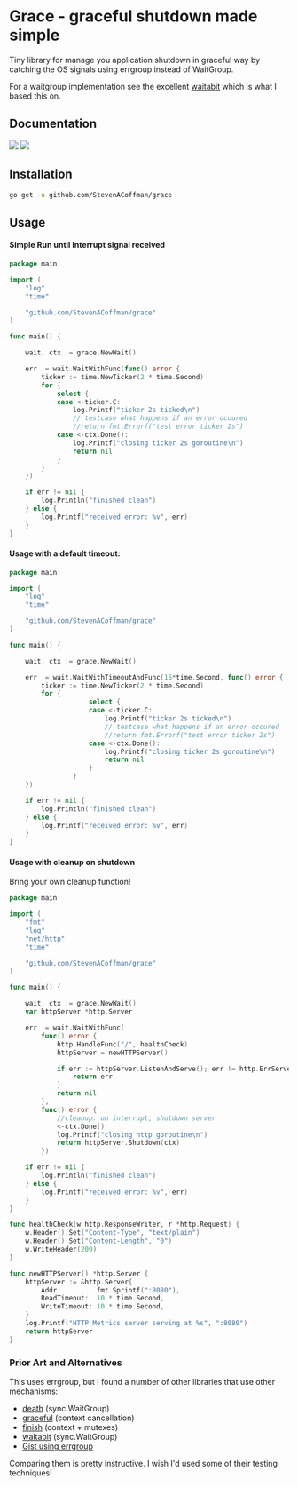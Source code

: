 # Grace - graceful shutdown made simple

Tiny library for manage you application shutdown in graceful way by catching the OS signals using errgroup instead of WaitGroup.

For a waitgroup implementation see the excellent [waitabit](https://github.com/heartwilltell/waitabit/) which is what I based this on. 

## Documentation

[![](https://goreportcard.com/badge/github.com/StevenACoffman/grace)](https://goreportcard.com/report/github.com/StevenACoffman/grace)
[![](https://godoc.org/github.com/StevenACoffman/grace?status.svg)](https://godoc.org/github.com/StevenACoffman/grace)

## Installation

```bash
go get -u github.com/StevenACoffman/grace
```

## Usage
#### Simple Run until Interrupt signal received 
```go
package main

import (
	"log"
	"time"

	"github.com/StevenACoffman/grace"
)

func main() {

	wait, ctx := grace.NewWait()

	err := wait.WaitWithFunc(func() error {
		ticker := time.NewTicker(2 * time.Second)
		for {
			select {
			case <-ticker.C:
				log.Printf("ticker 2s ticked\n")
				// testcase what happens if an error occured
				//return fmt.Errorf("test error ticker 2s")
			case <-ctx.Done():
				log.Printf("closing ticker 2s goroutine\n")
				return nil
			}
		}
	})

	if err != nil {
		log.Println("finished clean")
	} else {
		log.Printf("received error: %v", err)
	}
}

```

#### Usage with a default timeout:

```go
package main

import (
	"log"
	"time"

	"github.com/StevenACoffman/grace"
)

func main() {

	wait, ctx := grace.NewWait()

	err := wait.WaitWithTimeoutAndFunc(15*time.Second, func() error {
		ticker := time.NewTicker(2 * time.Second)
		for {
         			select {
         			case <-ticker.C:
         				log.Printf("ticker 2s ticked\n")
         				// testcase what happens if an error occured
         				//return fmt.Errorf("test error ticker 2s")
         			case <-ctx.Done():
         				log.Printf("closing ticker 2s goroutine\n")
         				return nil
         			}
         		}
	})

	if err != nil {
		log.Println("finished clean")
	} else {
		log.Printf("received error: %v", err)
	}
}

```

#### Usage with cleanup on shutdown
Bring your own cleanup function!
```go
package main

import (
	"fmt"
	"log"
	"net/http"
	"time"

	"github.com/StevenACoffman/grace"
)

func main() {

	wait, ctx := grace.NewWait()
	var httpServer *http.Server

	err := wait.WaitWithFunc(
		func() error {
			http.HandleFunc("/", healthCheck)
			httpServer = newHTTPServer()

			if err := httpServer.ListenAndServe(); err != http.ErrServerClosed {
				return err
			}
			return nil
		},
		func() error { 
			//cleanup: on interrupt, shutdown server
			<-ctx.Done()
			log.Printf("closing http goroutine\n")
			return httpServer.Shutdown(ctx)
		})

	if err != nil {
		log.Println("finished clean")
	} else {
		log.Printf("received error: %v", err)
	}
}

func healthCheck(w http.ResponseWriter, r *http.Request) {
	w.Header().Set("Content-Type", "text/plain")
	w.Header().Set("Content-Length", "0")
	w.WriteHeader(200)
}

func newHTTPServer() *http.Server {
	httpServer := &http.Server{
		Addr:         fmt.Sprintf(":8080"),
		ReadTimeout:  10 * time.Second,
		WriteTimeout: 10 * time.Second,
	}
	log.Printf("HTTP Metrics server serving at %s", ":8080")
	return httpServer
}

```

### Prior Art and Alternatives
This uses errgroup, but I found a number of other libraries that use other mechanisms:
+ [death](https://github.com/vrecan/death) (sync.WaitGroup)
+ [graceful](https://github.com/TV4/graceful) (context cancellation)
+ [finish](https://github.com/pseidemann/finish/) (context + mutexes)
+ [waitabit](https://github.com/heartwilltell/waitabit) (sync.WaitGroup)
+ [Gist using errgroup](https://gist.github.com/pteich/c0bb58b0b7c8af7cc6a689dd0d3d26ef)

Comparing them is pretty instructive. I wish I'd used some of their testing techniques!